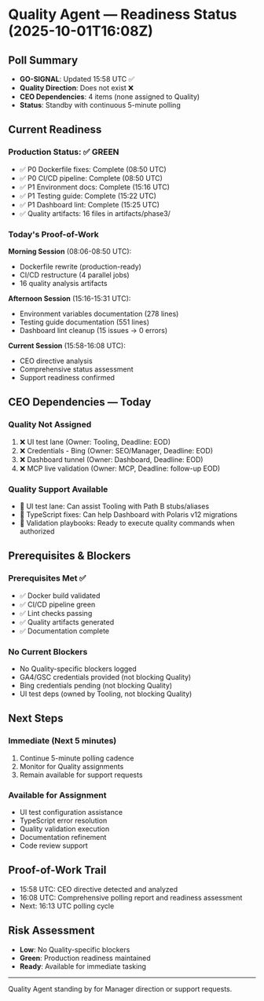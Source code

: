 # Quality Agent — Readiness Status (2025-10-01T16:08Z)

## Poll Summary
- **GO-SIGNAL**: Updated 15:58 UTC ✅
- **Quality Direction**: Does not exist ❌
- **CEO Dependencies**: 4 items (none assigned to Quality)
- **Status**: Standby with continuous 5-minute polling

## Current Readiness

### Production Status: ✅ GREEN
- ✅ P0 Dockerfile fixes: Complete (08:50 UTC)
- ✅ P0 CI/CD pipeline: Complete (08:50 UTC)
- ✅ P1 Environment docs: Complete (15:16 UTC)
- ✅ P1 Testing guide: Complete (15:22 UTC)
- ✅ P1 Dashboard lint: Complete (15:25 UTC)
- ✅ Quality artifacts: 16 files in artifacts/phase3/

### Today's Proof-of-Work
**Morning Session** (08:06-08:50 UTC):
- Dockerfile rewrite (production-ready)
- CI/CD restructure (4 parallel jobs)
- 16 quality analysis artifacts

**Afternoon Session** (15:16-15:31 UTC):
- Environment variables documentation (278 lines)
- Testing guide documentation (551 lines)
- Dashboard lint cleanup (15 issues → 0 errors)

**Current Session** (15:58-16:08 UTC):
- CEO directive analysis
- Comprehensive status assessment
- Support readiness confirmed

## CEO Dependencies — Today

### Quality Not Assigned
1. ❌ UI test lane (Owner: Tooling, Deadline: EOD)
2. ❌ Credentials - Bing (Owner: SEO/Manager, Deadline: EOD)
3. ❌ Dashboard tunnel (Owner: Dashboard, Deadline: EOD)
4. ❌ MCP live validation (Owner: MCP, Deadline: follow-up EOD)

### Quality Support Available
- 🔧 UI test lane: Can assist Tooling with Path B stubs/aliases
- 🔧 TypeScript fixes: Can help Dashboard with Polaris v12 migrations
- 🔧 Validation playbooks: Ready to execute quality commands when authorized

## Prerequisites & Blockers

### Prerequisites Met ✅
- ✅ Docker build validated
- ✅ CI/CD pipeline green
- ✅ Lint checks passing
- ✅ Quality artifacts generated
- ✅ Documentation complete

### No Current Blockers
- No Quality-specific blockers logged
- GA4/GSC credentials provided (not blocking Quality)
- Bing credentials pending (not blocking Quality)
- UI test deps (owned by Tooling, not blocking Quality)

## Next Steps

### Immediate (Next 5 minutes)
1. Continue 5-minute polling cadence
2. Monitor for Quality assignments
3. Remain available for support requests

### Available for Assignment
- UI test configuration assistance
- TypeScript error resolution
- Quality validation execution
- Documentation refinement
- Code review support

## Proof-of-Work Trail
- 15:58 UTC: CEO directive detected and analyzed
- 16:08 UTC: Comprehensive polling report and readiness assessment
- Next: 16:13 UTC polling cycle

## Risk Assessment
- **Low**: No Quality-specific blockers
- **Green**: Production readiness maintained
- **Ready**: Available for immediate tasking

---
Quality Agent standing by for Manager direction or support requests.
